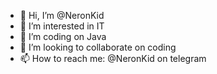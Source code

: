 - 👋 Hi, I’m @NeronKid
- 👀 I’m interested in IT 
- 🌱 I’m coding on Java
- 💞️ I’m looking to collaborate on coding
- 📫 How to reach me: @NeronKid on telegram 

<!---
NeronKid/NeronKid is a ✨ special ✨ repository because its `README.md` (this file) appears on your GitHub profile.
You can click the Preview link to take a look at your changes.
--->

